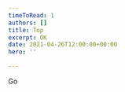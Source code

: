 ```yaml
---
timeToRead: 1
authors: []
title: Top
excerpt: OK
date: 2021-04-26T12:00:00+00:00
hero: ''

---
```

Go